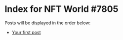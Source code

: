 # Index for NFT World #7805
Posts will be displayed in the order below:

- [Your first post](./001-first.md)


